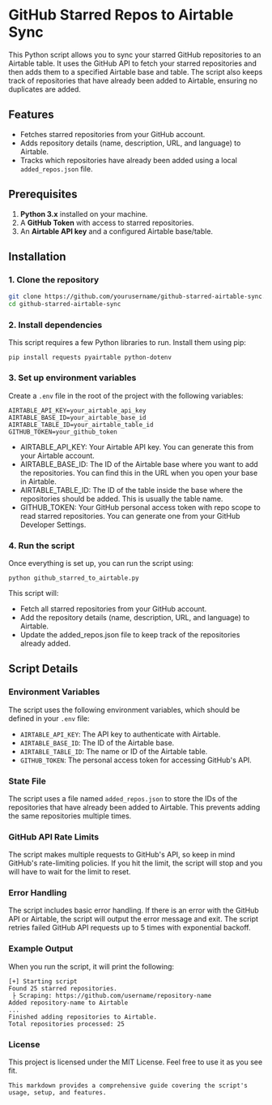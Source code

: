 # GitHub Starred Repos to Airtable Sync

This Python script allows you to sync your starred GitHub repositories to an Airtable table. It uses the GitHub API to fetch your starred repositories and then adds them to a specified Airtable base and table. The script also keeps track of repositories that have already been added to Airtable, ensuring no duplicates are added.

## Features
- Fetches starred repositories from your GitHub account.
- Adds repository details (name, description, URL, and language) to Airtable.
- Tracks which repositories have already been added using a local `added_repos.json` file.

## Prerequisites
1. **Python 3.x** installed on your machine.
2. A **GitHub Token** with access to starred repositories.
3. An **Airtable API key** and a configured Airtable base/table.

## Installation

### 1. Clone the repository

```bash
git clone https://github.com/yourusername/github-starred-airtable-sync.git
cd github-starred-airtable-sync
```

### 2. Install dependencies

This script requires a few Python libraries to run. Install them using pip:

````
pip install requests pyairtable python-dotenv
````

### 3. Set up environment variables

Create a `.env` file in the root of the project with the following variables:

````
AIRTABLE_API_KEY=your_airtable_api_key
AIRTABLE_BASE_ID=your_airtable_base_id
AIRTABLE_TABLE_ID=your_airtable_table_id
GITHUB_TOKEN=your_github_token
````

* AIRTABLE_API_KEY: Your Airtable API key. You can generate this from your Airtable account.
* AIRTABLE_BASE_ID: The ID of the Airtable base where you want to add the repositories. You can find this in the URL when you open your base in Airtable.
* AIRTABLE_TABLE_ID: The ID of the table inside the base where the repositories should be added. This is usually the table name.
* GITHUB_TOKEN: Your GitHub personal access token with repo scope to read starred repositories. You can generate one from your GitHub Developer Settings.

### 4. Run the script

Once everything is set up, you can run the script using:

`````
python github_starred_to_airtable.py
`````

This script will:

- Fetch all starred repositories from your GitHub account.
- Add the repository details (name, description, URL, and language) to Airtable.
- Update the added_repos.json file to keep track of the repositories already added.

## Script Details

### Environment Variables

The script uses the following environment variables, which should be defined in your `.env` file:

- `AIRTABLE_API_KEY`: The API key to authenticate with Airtable.
- `AIRTABLE_BASE_ID`: The ID of the Airtable base.
- `AIRTABLE_TABLE_ID`: The name or ID of the Airtable table.
- `GITHUB_TOKEN`: The personal access token for accessing GitHub's API.

### State File

The script uses a file named `added_repos.json` to store the IDs of the repositories that have already been added to Airtable. This prevents adding the same repositories multiple times.

### GitHub API Rate Limits

The script makes multiple requests to GitHub's API, so keep in mind GitHub's rate-limiting policies. If you hit the limit, the script will stop and you will have to wait for the limit to reset.

### Error Handling

The script includes basic error handling. If there is an error with the GitHub API or Airtable, the script will output the error message and exit. The script retries failed GitHub API requests up to 5 times with exponential backoff.

### Example Output

When you run the script, it will print the following:

````
[+] Starting script
Found 25 starred repositories.
 ├ Scraping: https://github.com/username/repository-name
Added repository-name to Airtable
...
Finished adding repositories to Airtable.
Total repositories processed: 25
````

### License

This project is licensed under the MIT License. Feel free to use it as you see fit.

````
This markdown provides a comprehensive guide covering the script's usage, setup, and features.
````





